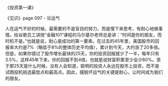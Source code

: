 ##

《投资第一课》

《见识》page 097 - 论运气

人在运气不好的时候，最需要的不是盲目的努力，而是慢下来思考，有耐心地做事情。给谷歌员工讲授“金融101”课程的马尔基尔老师总是讲：“时间是你的朋友，而时机不是。”也就是说，耐心是成功的第一要素。在过去的45年里，美国股市的回报率大约是7%（略低于8%的整体历史平均值），累计到今天，大约涨了20多倍。但是，如果你错过了股市增长最快的25天，你的投资回报就少了一半，每年只有3.5%，这样45年下来，你的回报不到4倍，也就是说财富积累至少会少80%。至于那25天是什么时候，没有人会知道，聪明的投资人永远在股市上投资，而不是试图投机挑选最低点和最高点。因此，摆脱坏运气的关键是耐心，让时间成为我们的朋友。
